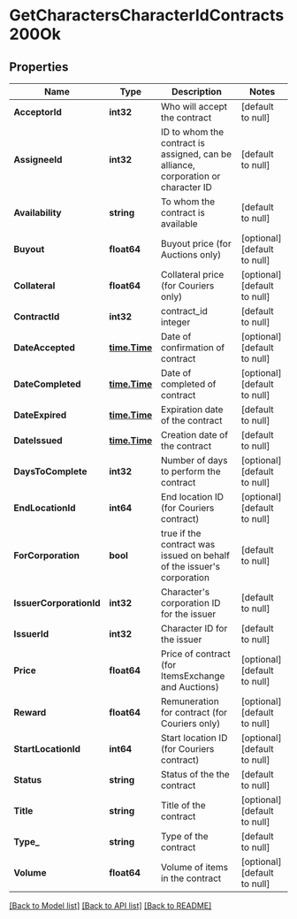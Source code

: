 # GetCharactersCharacterIdContracts200Ok

## Properties
Name | Type | Description | Notes
------------ | ------------- | ------------- | -------------
**AcceptorId** | **int32** | Who will accept the contract | [default to null]
**AssigneeId** | **int32** | ID to whom the contract is assigned, can be alliance, corporation or character ID | [default to null]
**Availability** | **string** | To whom the contract is available | [default to null]
**Buyout** | **float64** | Buyout price (for Auctions only) | [optional] [default to null]
**Collateral** | **float64** | Collateral price (for Couriers only) | [optional] [default to null]
**ContractId** | **int32** | contract_id integer | [default to null]
**DateAccepted** | [**time.Time**](time.Time.md) | Date of confirmation of contract | [optional] [default to null]
**DateCompleted** | [**time.Time**](time.Time.md) | Date of completed of contract | [optional] [default to null]
**DateExpired** | [**time.Time**](time.Time.md) | Expiration date of the contract | [default to null]
**DateIssued** | [**time.Time**](time.Time.md) | Сreation date of the contract | [default to null]
**DaysToComplete** | **int32** | Number of days to perform the contract | [optional] [default to null]
**EndLocationId** | **int64** | End location ID (for Couriers contract) | [optional] [default to null]
**ForCorporation** | **bool** | true if the contract was issued on behalf of the issuer&#x27;s corporation | [default to null]
**IssuerCorporationId** | **int32** | Character&#x27;s corporation ID for the issuer | [default to null]
**IssuerId** | **int32** | Character ID for the issuer | [default to null]
**Price** | **float64** | Price of contract (for ItemsExchange and Auctions) | [optional] [default to null]
**Reward** | **float64** | Remuneration for contract (for Couriers only) | [optional] [default to null]
**StartLocationId** | **int64** | Start location ID (for Couriers contract) | [optional] [default to null]
**Status** | **string** | Status of the the contract | [default to null]
**Title** | **string** | Title of the contract | [optional] [default to null]
**Type_** | **string** | Type of the contract | [default to null]
**Volume** | **float64** | Volume of items in the contract | [optional] [default to null]

[[Back to Model list]](../README.md#documentation-for-models) [[Back to API list]](../README.md#documentation-for-api-endpoints) [[Back to README]](../README.md)

